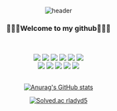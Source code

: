 <div align='center'>

![header](https://capsule-render.vercel.app/api?type=waving&color=1D3159&height=160&section=header&text=R-KIMYONG!&fontColor=ffffff&fontSize=70&animation=fadeIn&fontAlignY=45)

</div>

<div align='center'>

 ### 🎉🎉🎉Welcome to my github🎉🎉🎉
</div>
</br>
</br>
<div align='center'>

<img src="https://img.shields.io/badge/html5-E34F26?style=for-the-badge&logo=html5&logoColor=white">
<img src="https://img.shields.io/badge/css3-1572B6?style=for-the-badge&logo=css3&logoColor=white">
<img src="https://img.shields.io/badge/javascript-F7DF1E?style=for-the-badge&logo=javascript&logoColor=white">
<img src="https://img.shields.io/badge/react-61DAFB?style=for-the-badge&logo=react&logoColor=white">
<img src="https://img.shields.io/badge/reactquery-FF4154?style=for-the-badge&logo=reactquery&logoColor=white">
<img src="https://img.shields.io/badge/jquery-0769AD?style=for-the-badge&logo=jquery&logoColor=white">

</div>

<div align='center'>

<img src="https://img.shields.io/badge/photoshop-31A8FF?style=for-the-badge&logo=adobephotoshop&logoColor=white">
<img src="https://img.shields.io/badge/illustrator-FF9A00?style=for-the-badge&logo=adobeillustrator&logoColor=white">
<img src="https://img.shields.io/badge/adobexd-FF61F6?style=for-the-badge&logo=adobexd&logoColor=white">
<img src="https://img.shields.io/badge/figma-F24E1E?style=for-the-badge&logo=figma&logoColor=white">
<img src="https://img.shields.io/badge/adobeaftereffects-9999FF?style=for-the-badge&logo=adobeaftereffects&logoColor=white">

</div>

<br/>

<div align="center" display='flex'>

<div>

[![Anurag's GitHub stats](https://github-readme-stats.vercel.app/api?username=R-KIMYONG)](https://github.com/anuraghazra/github-readme-stats)
</div>

<div>

[![Solved.ac
rladyd5](http://mazassumnida.wtf/api/v2/generate_badge?boj={Rex})](https://solved.ac/{rladyd5})

</div>


</div>
